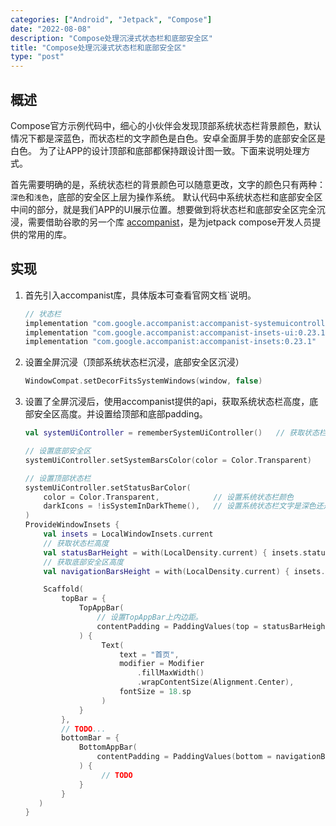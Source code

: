 ```yaml
---
categories: ["Android", "Jetpack", "Compose"]
date: "2022-08-08"
description: "Compose处理沉浸式状态栏和底部安全区"
title: "Compose处理沉浸式状态栏和底部安全区"
type: "post"
---
```


## 概述
Compose官方示例代码中，细心的小伙伴会发现顶部系统状态栏背景颜色，默认情况下都是深蓝色，而状态栏的文字颜色是白色。安卓全面屏手势的底部安全区是白色。
为了让APP的设计顶部和底部都保持跟设计图一致。下面来说明处理方式。

首先需要明确的是，系统状态栏的背景颜色可以随意更改，文字的颜色只有两种：`深色`和`浅色`，底部的安全区上层为操作系统。
默认代码中系统状态栏和底部安全区中间的部分，就是我们APP的UI展示位置。想要做到将状态栏和底部安全区完全沉浸，需要借助谷歌的另一个库
[accompanist](https://google.github.io/accompanist/)，是为jetpack compose开发人员提供的常用的库。

## 实现
1. 首先引入accompanist库，具体版本可查看官网文档`说明。
   ```gradle
   // 状态栏
   implementation "com.google.accompanist:accompanist-systemuicontroller:0.23.1"
   implementation "com.google.accompanist:accompanist-insets-ui:0.23.1"
   implementation "com.google.accompanist:accompanist-insets:0.23.1"
   ```
2. 设置全屏沉浸（顶部系统状态栏沉浸，底部安全区沉浸）
   ```kotlin
   WindowCompat.setDecorFitsSystemWindows(window, false)
   ```
3. 设置了全屏沉浸后，使用accompanist提供的api，获取系统状态栏高度，底部安全区高度。并设置给顶部和底部padding。
   ```kotlin
   val systemUiController = rememberSystemUiController()   // 获取状态栏API
   
   // 设置底部安全区
   systemUiController.setSystemBarsColor(color = Color.Transparent)
   
   // 设置顶部状态栏
   systemUiController.setStatusBarColor(
       color = Color.Transparent,            // 设置系统状态栏颜色
       darkIcons = !isSystemInDarkTheme(),   // 设置系统状态栏文字是深色还是浅色
   )
   ProvideWindowInsets {
       val insets = LocalWindowInsets.current
       // 获取状态栏高度
       val statusBarHeight = with(LocalDensity.current) { insets.statusBars.top.toDp() }
       // 获取底部安全区高度
       val navigationBarsHeight = with(LocalDensity.current) { insets.navigationBars.bottom.toDp() }

       Scaffold(
           topBar = {
               TopAppBar(
                   // 设置TopAppBar上内边距。
                   contentPadding = PaddingValues(top = statusBarHeight),
               ) {
                    Text(
                        text = "首页",
                        modifier = Modifier
                            .fillMaxWidth()
                            .wrapContentSize(Alignment.Center),
                        fontSize = 18.sp
                    )
               }
           },
           // TODO...
           bottomBar = {
               BottomAppBar(
                   contentPadding = PaddingValues(bottom = navigationBarsHeight),
               ) {
                    // TODO
               }
           }
      )
   }
   ```
